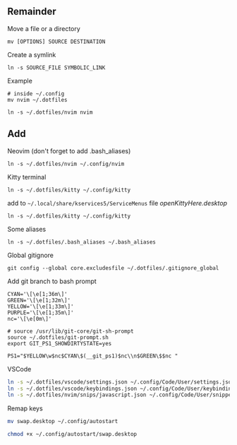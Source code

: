 ## Remainder

Move a file or a directory

```shell
mv [OPTIONS] SOURCE DESTINATION
```

Create a symlink

```shell
ln -s SOURCE_FILE SYMBOLIC_LINK
```

Example

```shell
# inside ~/.config
mv nvim ~/.dotfiles

ln -s ~/.dotfiles/nvim nvim
```

## Add

Neovim (don't forget to add .bash_aliases)

```shell
ln -s ~/.dotfiles/nvim ~/.config/nvim
```

Kitty terminal

```shell
ln -s ~/.dotfiles/kitty ~/.config/kitty
```

add to `~/.local/share/kservices5/ServiceMenus` file _openKittyHere.desktop_

```
ln -s ~/.dotfiles/kitty ~/.config/kitty
```

Some aliases

```shell
ln -s ~/.dotfiles/.bash_aliases ~/.bash_aliases
```

Global gitignore

```shell
git config --global core.excludesfile ~/.dotfiles/.gitignore_global
```

Add git branch to bash prompt

```shell
CYAN='\[\e[1;36m\]'
GREEN='\[\e[1;32m\]'
YELLOW='\[\e[1;33m\]'
PURPLE='\[\e[1;35m\]'
nc='\[\e[0m\]'

# source /usr/lib/git-core/git-sh-prompt
source ~/.dotfiles/git-prompt.sh
export GIT_PS1_SHOWDIRTYSTATE=yes

PS1="$YELLOW\w$nc$CYAN\$(__git_ps1)$nc\\n$GREEN\$$nc "
```

VSCode

```bash
ln -s ~/.dotfiles/vscode/settings.json ~/.config/Code/User/settings.json
ln -s ~/.dotfiles/vscode/keybindings.json ~/.config/Code/User/keybindings.json
ln -s ~/.dotfiles/nvim/snips/javascript.json ~/.config/Code/User/snippets/javascript.json
```

Remap keys

```bash
mv swap.desktop ~/.config/autostart
```

```bash
chmod +x ~/.config/autostart/swap.desktop
```
